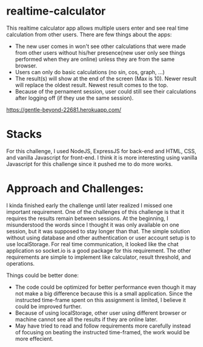 # realtime-calculator

This realtime calculator app allows multiple users enter and see real time calculation from other users. There are few things about the apps:

- The new user comes in won't see other calculations that were made from other users without his/her presence(new user only see things performed when they are online) unless they are from the same browser.
- Users can only do basic calculations (no sin, cos, graph, ...)
- The result(s) will show at the end of the screen (Max is 10). Newer result will replace the oldest result. Newest result comes to the top.
- Because of the pernament session, user could still see their calculations after logging off (if they use the same session).

https://gentle-beyond-22681.herokuapp.com/

# Stacks
For this challenge, I used NodeJS, ExpressJS for back-end and HTML, CSS, and vanilla Javascript for front-end. I think it is more interesting using vanilla Javascript for this challenge since it pushed me to do more works.

# Approach and Challenges:
I kinda finished early the challenge until later realized I missed one important requirement. One of the challenges of this challenge is that it requires the results remain between sessions. At the beginning, I misunderstood the words since I thought it was only available on one session, but it was supposed to stay longer than that. The simple solution without using database and other authentication or user account setup is to use localStorage. For real time communication, it looked like the chat application so socket.io is a good package for this requirement. The other requirements are simple to implement like calculator, result threshold, and operations.

Things could be better done:
- The code could be optimized for better performance even though it may not make a big difference because this is a small application. Since the instructed time-frame spent on this assignment is limited, I believe it could be improved further.
- Because of using localStorage, other user using different browser or machine cannot see all the results if they are online later. 
- May have tried to read and follow requirements more carefully instead of focusing on beating the instructed time-framed, the work would be more effecient.
